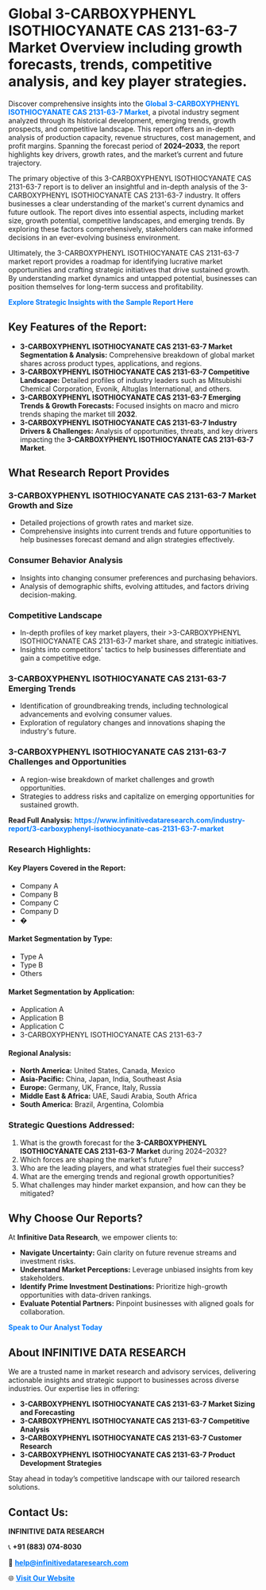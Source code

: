 <h1>Global 3-CARBOXYPHENYL ISOTHIOCYANATE CAS 2131-63-7 Market Overview including growth forecasts, trends, competitive analysis, and key player strategies.</h1>
<p>
Discover comprehensive insights into the 
<a href="https://www.infinitivedataresearch.com/industry-report/3-carboxyphenyl-isothiocyanate-cas-2131-63-7-market" rel="dofollow" style="color: #007BFF; text-decoration: none;"><strong>Global 3-CARBOXYPHENYL ISOTHIOCYANATE CAS 2131-63-7 Market</strong></a>, a pivotal industry segment analyzed through its historical development, emerging trends, growth prospects, and competitive landscape. This report offers an in-depth analysis of production capacity, revenue structures, cost management, and profit margins. Spanning the forecast period of <strong>2024–2033</strong>, the report highlights key drivers, growth rates, and the market’s current and future trajectory.
</p>
<p>
The primary objective of this 3-CARBOXYPHENYL ISOTHIOCYANATE CAS 2131-63-7 report is to deliver an insightful and in-depth analysis of the 3-CARBOXYPHENYL ISOTHIOCYANATE CAS 2131-63-7 industry. It offers businesses a clear understanding of the market's current dynamics and future outlook. The report dives into essential aspects, including market size, growth potential, competitive landscapes, and emerging trends. By exploring these factors comprehensively, stakeholders can make informed decisions in an ever-evolving business environment.
</p>
<p>
Ultimately, the 3-CARBOXYPHENYL ISOTHIOCYANATE CAS 2131-63-7 market report provides a roadmap for identifying lucrative market opportunities and crafting strategic initiatives that drive sustained growth. By understanding market dynamics and untapped potential, businesses can position themselves for long-term success and profitability.
</p>
<p>
<a href="https://www.infinitivedataresearch.com/request-sample/reportId=110826" style="color: #007BFF; text-decoration: none;"><strong>Explore Strategic Insights with the Sample Report Here</strong></a>
</p>

<h2>Key Features of the Report:</h2>
<ul>
<li><strong>3-CARBOXYPHENYL ISOTHIOCYANATE CAS 2131-63-7 Market Segmentation & Analysis:</strong> Comprehensive breakdown of global market shares across product types, applications, and regions.</li>
<li><strong>3-CARBOXYPHENYL ISOTHIOCYANATE CAS 2131-63-7 Competitive Landscape:</strong> Detailed profiles of industry leaders such as Mitsubishi Chemical Corporation, Evonik, Altuglas International, and others.</li>
<li><strong>3-CARBOXYPHENYL ISOTHIOCYANATE CAS 2131-63-7 Emerging Trends & Growth Forecasts:</strong> Focused insights on macro and micro trends shaping the market till <strong>2032</strong>.</li>
<li><strong>3-CARBOXYPHENYL ISOTHIOCYANATE CAS 2131-63-7 Industry Drivers & Challenges:</strong> Analysis of opportunities, threats, and key drivers impacting the <strong>3-CARBOXYPHENYL ISOTHIOCYANATE CAS 2131-63-7 Market</strong>.</li>
</ul>

<h2>What Research Report Provides</h2>
<h3>3-CARBOXYPHENYL ISOTHIOCYANATE CAS 2131-63-7 Market Growth and Size</h3>
<ul>
<li>Detailed projections of growth rates and market size.</li>
<li>Comprehensive insights into current trends and future opportunities to help businesses forecast demand and align strategies effectively.</li>
</ul>

<h3>Consumer Behavior Analysis</h3>
<ul>
<li>Insights into changing consumer preferences and purchasing behaviors.</li>
<li>Analysis of demographic shifts, evolving attitudes, and factors driving decision-making.</li>
</ul>

<h3>Competitive Landscape</h3>
<ul>
<li>In-depth profiles of key market players, their >3-CARBOXYPHENYL ISOTHIOCYANATE CAS 2131-63-7 market share, and strategic initiatives.</li>
<li>Insights into competitors' tactics to help businesses differentiate and gain a competitive edge.</li>
</ul>

<h3>3-CARBOXYPHENYL ISOTHIOCYANATE CAS 2131-63-7 Emerging Trends</h3>
<ul>
<li>Identification of groundbreaking trends, including technological advancements and evolving consumer values.</li>
<li>Exploration of regulatory changes and innovations shaping the industry's future.</li>
</ul>

<h3>3-CARBOXYPHENYL ISOTHIOCYANATE CAS 2131-63-7 Challenges and Opportunities</h3>
<ul>
<li>A region-wise breakdown of market challenges and growth opportunities.</li>
<li>Strategies to address risks and capitalize on emerging opportunities for sustained growth.</li>
</ul>
<p><strong>Read Full Analysis:</strong> <a href="https://www.infinitivedataresearch.com/industry-report/3-carboxyphenyl-isothiocyanate-cas-2131-63-7-market" rel="dofollow" style="color: #007BFF; text-decoration: none;"><strong>https://www.infinitivedataresearch.com/industry-report/3-carboxyphenyl-isothiocyanate-cas-2131-63-7-market</strong></a></p>
<h3>Research Highlights:</h3>
<h4>Key Players Covered in the Report:</h4>
<ul><li>Company A</li><li>Company B</li><li>Company C</li><li>Company D</li><li>�</li></ul>
<h4>Market Segmentation by Type:</h4>
<ul><li>Type A</li><li>Type B</li><li>Others</li></ul>
<h4>Market Segmentation by Application:</h4>
<ul><li>Application A</li><li>Application B</li><li>Application C</li><li>3-CARBOXYPHENYL ISOTHIOCYANATE CAS 2131-63-7</li></ul>

<h4>Regional Analysis:</h4>
<ul>
<li><strong>North America:</strong> United States, Canada, Mexico</li>
<li><strong>Asia-Pacific:</strong> China, Japan, India, Southeast Asia</li>
<li><strong>Europe:</strong> Germany, UK, France, Italy, Russia</li>
<li><strong>Middle East & Africa:</strong> UAE, Saudi Arabia, South Africa</li>
<li><strong>South America:</strong> Brazil, Argentina, Colombia</li>
</ul>

<h3>Strategic Questions Addressed:</h3>
<ol>
<li>What is the growth forecast for the <strong>3-CARBOXYPHENYL ISOTHIOCYANATE CAS 2131-63-7 Market</strong> during 2024–2032?</li>
<li>Which forces are shaping the market's future?</li>
<li>Who are the leading players, and what strategies fuel their success?</li>
<li>What are the emerging trends and regional growth opportunities?</li>
<li>What challenges may hinder market expansion, and how can they be mitigated?</li>
</ol>

<h2>Why Choose Our Reports?</h2>
<p>At <strong>Infinitive Data Research</strong>, we empower clients to:</p>
<ul>
<li><strong>Navigate Uncertainty:</strong> Gain clarity on future revenue streams and investment risks.</li>
<li><strong>Understand Market Perceptions:</strong> Leverage unbiased insights from key stakeholders.</li>
<li><strong>Identify Prime Investment Destinations:</strong> Prioritize high-growth opportunities with data-driven rankings.</li>
<li><strong>Evaluate Potential Partners:</strong> Pinpoint businesses with aligned goals for collaboration.</li>
</ul>
<p><a href="https://www.infinitivedataresearch.com/industry-report/3-carboxyphenyl-isothiocyanate-cas-2131-63-7-market" rel="dofollow" style="color: #007BFF; text-decoration: none;"><strong>Speak to Our Analyst Today</strong></a></p>

<h2>About INFINITIVE DATA RESEARCH</h2>
<p>We are a trusted name in market research and advisory services, delivering actionable insights and strategic support to businesses across diverse industries. Our expertise lies in offering:</p>
<ul>
<li><strong>3-CARBOXYPHENYL ISOTHIOCYANATE CAS 2131-63-7 Market Sizing and Forecasting</strong></li>
<li><strong>3-CARBOXYPHENYL ISOTHIOCYANATE CAS 2131-63-7 Competitive Analysis</strong></li>
<li><strong>3-CARBOXYPHENYL ISOTHIOCYANATE CAS 2131-63-7 Customer Research</strong></li>
<li><strong>3-CARBOXYPHENYL ISOTHIOCYANATE CAS 2131-63-7 Product Development Strategies</strong></li>
</ul>
<p>Stay ahead in today’s competitive landscape with our tailored research solutions.</p>

<h2>Contact Us:</h2>
<p><strong>INFINITIVE DATA RESEARCH</strong></p>
<p>📞 <strong>+91 (883) 074-8030</strong></p>
<p>📧 <strong><a href="mailto:help@infinitivedataresearch.com" style="color: #007BFF;">help@infinitivedataresearch.com</a></strong></p>
<p>🌐 <strong><a href="https://www.infinitivedataresearch.com" rel="dofollow" style="color: #007BFF;">Visit Our Website</a></strong></p>